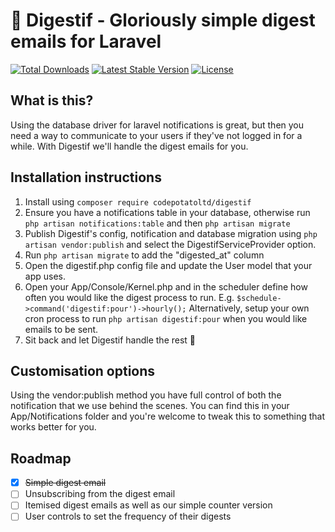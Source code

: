 # 🥃 Digestif - Gloriously simple digest emails for Laravel

<a href="https://packagist.org/packages/codepotatoltd/digestif"><img src="https://poser.pugx.org/codepotatoltd/digestif/d/total.svg" alt="Total Downloads"></a>
<a href="https://packagist.org/packages/codepotatoltd/digestif"><img src="https://poser.pugx.org/codepotatoltd/digestif/v/stable.svg" alt="Latest Stable Version"></a>
<a href="https://packagist.org/packages/codepotatoltd/digestif"><img src="https://poser.pugx.org/codepotatoltd/digestif/license.svg" alt="License"></a>

## What is this?
Using the database driver for laravel notifications is great, but then you need a way to communicate to your users if they've not logged in for a while. With Digestif we'll handle the digest emails for you. 

## Installation instructions
1. Install using ```composer require codepotatoltd/digestif```
2. Ensure you have a notifications table in your database, otherwise run ```php artisan notifications:table``` and then ```php artisan migrate```
2. Publish Digestif's config, notification and database migration using ```php artisan vendor:publish``` and select the DigestifServiceProvider option.
4. Run ```php artisan migrate``` to add the "digested_at" column
5. Open the digestif.php config file and update the User model that your app uses.
6. Open your App/Console/Kernel.php and in the scheduler define how often you would like the digest process to run. E.g. ```$schedule->command('digestif:pour')->hourly();``` Alternatively, setup your own cron process to run ```php artisan digestif:pour``` when you would like emails to be sent.
7. Sit back and let Digestif handle the rest 🥃

## Customisation options
Using the vendor:publish method you have full control of both the notification that we use behind the scenes. You can find this in your App/Notifications folder and you're welcome to tweak this to something that works better for you. 


## Roadmap
- [x] ~~Simple digest email~~ 
- [ ] Unsubscribing from the digest email
- [ ] Itemised digest emails as well as our simple counter version
- [ ] User controls to set the frequency of their digests 
